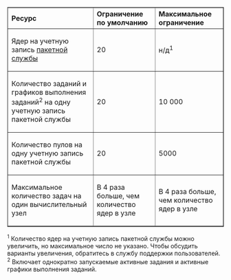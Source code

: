 <table cellspacing="0" border="1">
<tr>
   <th align="left" valign="middle">Ресурс</th>
   <th align="left" valign="middle">Ограничение по умолчанию</th>
   <th align="left" valign="middle">Максимальное ограничение</th>
</tr>
<tr>
   <td valign="middle"><p>Ядер на учетную запись <a href="http://azure.microsoft.com/services/batch/">пакетной службы</a></p></td>
   <td valign="middle"><p>20</p></td>
   <td valign="middle"><p>н/д<sup>1</sup></p></td>
</tr>
<tr>
   <td valign="middle"><p>Количество заданий и графиков выполнения заданий<sup>2</sup> на одну учетную запись пакетной службы</p></td>
   <td valign="middle"><p>20</p></td>
   <td valign="middle"><p>10&#160;000</p></td>
</tr>
<tr>
   <td valign="middle"><p>Количество пулов на одну учетную запись пакетной службы</p></td>
   <td valign="middle"><p>20</p></td>
   <td valign="middle"><p>5000</p></td>
</tr>
<tr>
   <td valign="middle"><p>Максимальное количество задач на один вычислительный узел</p></td>
   <td valign="middle"><p>В 4 раза больше, чем количество ядер в узле</p></td>
   <td valign="middle"><p>В 4 раза больше, чем количество ядер в узле</p></td>
</tr>
</table>
<sup>1</sup> Количество ядер на учетную запись пакетной службы можно увеличить, но максимальное число не указано. Чтобы обсудить варианты увеличения, обратитесь в службу поддержки пользователей. <sup>2</sup> Включает однократно запускаемые активные задания и активные графики выполнения заданий.

<!---HONumber=July15_HO3-->